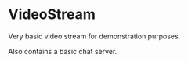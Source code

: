 # VideoStream

Very basic video stream for demonstration purposes.

Also contains a basic chat server.
